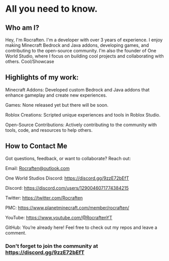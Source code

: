# All you need to know.
## Who am I?

Hey, I'm Rocraften. I'm a developer with over 3 years of experience. I enjoy making Minecraft Bedrock and Java addons, developing games, and contributing to the open-source community. I'm also the founder of One World Studio, where I focus on building cool projects and collaborating with others.
Cool/Showcase

## Highlights of my work:

Minecraft Addons: Developed custom Bedrock and Java addons that enhance gameplay and create new experiences.

Games: None released yet but there will be soon.

Roblox Creations: Scripted unique experiences and tools in Roblox Studio.

Open-Source Contributions: Actively contributing to the community with tools, code, and resources to help others.

## How to Contact Me

Got questions, feedback, or want to collaborate? Reach out:

Email: Rocraften@outlook.com

One World Studios Discord: https://discord.gg/9zzE72bEfT

Discord: https://discord.com/users/1290046071774384215

Twitter: https://twitter.com/Rocraften

PMC: https://www.planetminecraft.com/member/rocraften/

YouTube: https://www.youtube.com/@RocraftenYT

GitHub: You’re already here! Feel free to check out my repos and leave a comment.

### Don't forget to join the community at https://discord.gg/9zzE72bEfT
